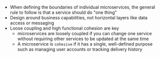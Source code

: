 - When defining the boundaries of individual microservices, the general rule to follow is that a service should do "one thing"
- Design around business capabilities, not horizontal layers like data access or messaging
- Loose coupling and high functional cohesion are key
	- microservices are loosely coupled if you can change one service without requiring other services to be updated at the same time
	- A microservice is `cohesive` if it has a single, well-defined purpose such as managing user accounts or tracking delivery history